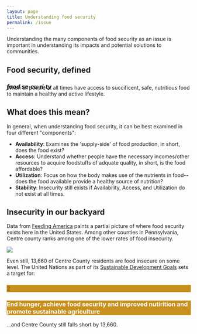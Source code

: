 ```yaml
---
layout: page
title: Understanding food security
permalink: /issue
---
```


Understanding the many components of food security as an issue is important in understanding its impacts and potential solutions to communities. 

## Food security, defined
<h3 style="margin-bottom: -1rem"><i>food se·cu·ri·ty</i></h3>
When all people at all times have access to succificent, safe, nutritious food to maintain a healthy and active lifestyle.

## What does this mean?
In general, when understanding food security, it can be best examined in four different "components":
- **Availability**: Examines the 'supply-side' of food production, in short, does the food exist?
- **Access**: Understand whether people have the necessary incomes/other resources to acquire foodstuffs of adquate quality, in short, is the food affordable?
- **Utilization**: Focus on how the body makes use of the nutrients in food-- does the food available provide a healthy source of nutrition?
- **Stability**: Insecurity still exists if Availability, Access, and Utilization do not exist at all times.

## Insecurity in our backyard
Data from [Feeding America](https://feedingamerica.org) paints a partial picture of where food security exists here in the United States. Among other counties in Pennsylvania, Centre county ranks among one of the lower rates of food insecurity. 

<img src="https://lukeapie.github.io/creating-change/assets/images/feedingamerica.png">

Even still, 13,660 of Centre County residents are food insecure on some level. The United Nations as part of its [Sustainable Development Goals](https://sdgs.un.org) sets a target for:

<div class="grid-container">
    <div class="cell cell--2" style="background-color: #C8901F">
      <div class="item">
        <div class="item__content">
          <div class="item__header">
            <h3 style="opacity: 0.3">2</h3>
          </div>
        </div>
      </div>
  </div>
  <div class="cell cell--6" style="background-color: #C8901F">
    <div class="item">
      <div class="item__content">
        <div class="item__header">
          <h3 style="color: #fff">End hunger, achieve food security and improved nutirition and promote sustainable agriculture</h3>
        </div>
      </div>
    </div>
  </div>
 </div>

...and Centre County still falls short by 13,660.


<!-- <iframe width="560" height="315" src="https://map.feedingamerica.org/county/2020/overall/pennsylvania/county/centre"></iframe> -->